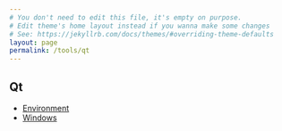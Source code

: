 ```yaml
---
# You don't need to edit this file, it's empty on purpose.
# Edit theme's home layout instead if you wanna make some changes
# See: https://jekyllrb.com/docs/themes/#overriding-theme-defaults
layout: page
permalink: /tools/qt
---
```


## Qt

* [Environment](./qt/environment)
* [Windows](./qt/windows)
